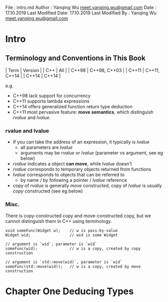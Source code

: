  File              : intro.md
 Author            : Yanqing Wu <meet.yanqing.wu@gmail.com>
 Date              : 17.10.2019
 Last Modified Date: 17.10.2019
 Last Modified By  : Yanqing Wu <meet.yanqing.wu@gmail.com>


# Intro

## Terminology and Conventions in This Book

| Term | Version |
| C++ | All |
| C++98 | C++98, C++03 |
| C++11 | C++11, C++14 |
| C++14 | C++14 |

e.g.

- C++98 lack support for concurrency
- C++11 supports lambda expressions
- C++14 offers generalized function return type deduction
- C++11 most pervasive feature: __move semantics__, which distinguish _rvalue_ and _lvalue_.

### rvalue and lvalue
- If you can take the address of an expression, it typically is _lvalue_
    - all parameters are _lvalue_
    - arguments may be _rvalue_ or _lvalue_ (parameter vs argument, see eg below)
- _rvalue_ indicates a object __can move__, while _lvalue_ doesn't
- _rvalue_ corresponds to temporary objects returned from functions
- _lvalue_ corresponds to objects that can be referred to
    - by name / by following a pointer / _lvalue_ reference
- copy of _rvalue_ is generally _move_ constructed, copy of _lvalue_ is usually _copy_ constructed (see eg below)

### Misc.

There is copy-constructed copy and move-constructed copy, but we cannot distinguish them in C++ using terminology.

```
void someFunc(Widget w);    // w is pass-by-value
Widget wid;                 // wid is some Widget

// argument is `wid`, parameter is `wid`
someFunc(wid);              // w is a copy, created by copy construction

// argument is `std::move(wid)`, parameter is `wid`
someFunc(std::move(wid));   // w is a copy, created by move construction
```

# Chapter One Deducing Types
